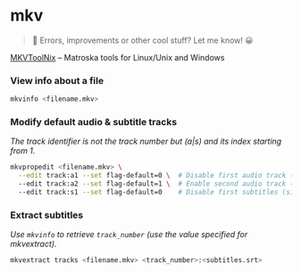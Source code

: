 # mkv

> 👋 Errors, improvements or other cool stuff? Let me know! 😀


[MKVToolNix](https://mkvtoolnix.download/) – Matroska tools for Linux/Unix and Windows


### View info about a file

```bash
mkvinfo <filename.mkv>
```


### Modify default audio &amp; subtitle tracks

_The track identifier is not the track number but (a|s) and its index starting from 1._

```bash
mkvpropedit <filename.mkv> \
  --edit track:a1 --set flag-default=0 \  # Disable first audio track (a1).
  --edit track:a2 --set flag-default=1 \  # Enable second audio track (a2).
  --edit track:s1 --set flag-default=0    # Disable first subtitles (s1).
```


### Extract subtitles

_Use `mkvinfo` to retrieve `track_number` (use the value specified for mkvextract)._
```bash
mkvextract tracks <filename.mkv> <track_number>:<subtitles.srt>
```
